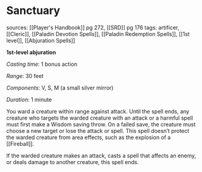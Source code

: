 # Sanctuary
sources: [[Player's Handbook]] pg 272, [[SRD]] pg 176
tags: artificer, [[Cleric]], [[Paladin Devotion Spells]], [[Paladin Redemption Spells]], [[1st level]], [[Abjuration Spells]]

**1st-level abjuration**

*Casting time*: 1 bonus action

*Range*: 30 feet

*Components*: V, S, M (a small silver mirror)

*Duration*: 1 minute

You ward a creature within range against attack. Until the spell ends, any creature who targets the warded creature with an attack or a harmful spell must first make a Wisdom saving throw. On a failed save, the creature must choose a new target or lose the attack or spell. This spell doesn’t protect the warded creature from area effects, such as the explosion of a [[Fireball]].

If the warded creature makes an attack, casts a spell that affects an enemy, or deals damage to another creature, this spell ends.
